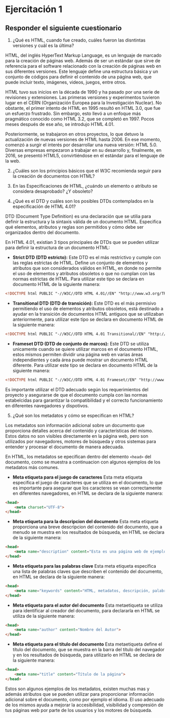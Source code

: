 # Ejercitación 1 
## Responder el siguiente cuestionario

1.  ¿Qué es HTML, cuando fue creado, cuáles fueron las disntintas versiones y cuál es la última?

HTML, del inglés HyperText Markup Language, es un lenguaje de marcado para la creación de páginas web. Además de ser un estándar que sirve de referencia para el software relacionado con la creación de páginas web en sus diferentes versiones. Este lenguaje define una estructura básica y un conjunto de códigos para definir el contenido de una página web, que puede incluir texto, imágenes, videos, juegos, entre otros.

HTML tuvo sus inicios en la década de 1990 y ha pasado por una serie de revisiones y extensiones. Las primeras versiones y experimentos tuvieron lugar en el CERN (Organización Europea para la Investigación Nuclear). No obstante, el primer intento de HTML en 1995 resultó en HTML 3.0, que fue un esfuerzo frustrado. Sin embargo, esto llevó a un enfoque más pragmático conocido como HTML 3.2, que se completó en 1997. Pocos meses después de ese año, se introdujo HTML 4.01.

Posteriormente, se trabajaron en otros proyectos, lo que detuvo la actualización de nuevas versiones de HTML hasta 2006. En ese momento, comenzó a surgir el interés por desarrollar una nueva versión: HTML 5.0. Diversas empresas empezaron a trabajar en su desarrollo y, finalmente, en 2016, se presentó HTML5, convirtiéndose en el estándar para el lenguaje de la web. 

2. ¿Cuáles son los principios básicos que el W3C recomienda seguir para la creación de documentos
con HTML?



3. En las Especificaciones de HTML, ¿cuándo un elemento o atributo se considera desaprobado? ¿Y obsoleto?



4. ¿Qué es el DTD y cuáles son los posibles DTDs contemplados en la especificación de HTML 4.01?

DTD (Document Type Definition) es una declaración que se utilia para definir la estructura y la sintaxis válida de un documento HTML. Especifica qué elementos, atributos y reglas son permitidos y cómo debe ser organizados dentro del documento. 

En HTML 4.01, existian 3 tipos principales de DTDs que se pueden utilizar para definir la estructura de un documento HTML:

- **Strict DTD (DTD estricto):** Este DTD es el más restrictivo y cumple con las reglas estrictas de HTML. Define un conjunto de elementos y atributos que son considerados válidos en HTML, en donde no permite el uso de elementos y atributos obsoletos o que no cumplan con las normas estrictas de HTML. Para utilizar este tipo se declara en documento HTML de la siguiente manera: 
```html
<!DOCTYPE html PUBLIC "-//W3C//DTD HTML 4.01//EN" "http://www.w3.org/TR/html4/strict.dtd">
```

- **Transitional DTD (DTD de transición):** Este DTD es el más permisivo permitiendo el uso de elementos y atributos obsoletos, está destinado a ayudar en la transición de documentos HTML antiguos que se utilizaban anteriormente, para utilizar este tipo se declara en documento HTML de la siguiente manera: 
```html
<!DOCTYPE html PUBLIC "-//W3C//DTD HTML 4.01 Transitional//EN" "http://www.w3.org/TR/html4/loose.dtd">
```

- **Frameset DTD (DTD de conjunto de marcos):** Este DTD se utiliza unicamente cuando se quiere utilizar marcos en el documento HTML, estos mismos permiten dividir una página web en varias áreas independientes y cada área puede mostrar un documento HTML diferente. Para utilizar este tipo se declara en documento HTML de la siguiente manera:
```html
<!DOCTYPE html PUBLIC "-//W3C//DTD HTML 4.01 Frameset//EN" "http://www.w3.org/TR/html4/frameset.dtd">
```

Es importante utilizar el DTD adecuado según los requerimientos del proyecto y asegurarse de que el documento cumpla con las normas estabelcidas para garantizar la compatibilidad y el correcto funcionamiento en diferentes navegadores y dispotivos. 

5. ¿Qué son los metadatos y cómo se especifican en HTML?

Los metadatos son información adicional sobre un documento que proporciona detalles acerca del contenido y características del mismo. Estos datos no son visibles directamente en la página web, pero son utilizados por navegadores, motores de búsqueda y otros sistemas para entender y procesar el documento de manera adecuada. 

En HTML, los metadatos se epecifican dentro del elemento `<head>` del documento, como se muestra a continuacion con algunos ejemplos de los metadatos más comunes. 

- **Meta etiqueta para el juego de caracteres**
Esta meta etiqueta especifica el juego de caracteres que se utiliza en el documento, lo que es importante para asegurar que los caracteres se vean correctamente en diferentes navegadores, en HTML se declara de la siguiente manera: 
```html
<head>
    <meta charset="UTF-8">
</head>
```
- **Meta etiqueta para la descripcion del documento**
Esta meta etiqueta proporciona una breve descripcion del contenido del documento, que a menudo se muestra en los resultados de búsqueda, en HTML se declara de la siguiente manera: 
```html
<head>
    <meta name="description" content="Esta es una página web de ejemplo">
</head>
```

- **Meta etiqueta para las palabras clave**
Esta meta etiqueta especifica una lista de palabras claves que describen el contenido del documento, en HTML se declara de la siguiente manera: 
```html
<head>
    <meta name="keywords" content="HTML, metadatos, descripción, palabras clave">
</head>
```

- **Meta etiqueta para el autor del documento**
Esta metaetiqueta se utiliza para identificar al creador del documento, para declararla en HTML se utiliza de la siguiente manera: 
```html
<head>
    <meta name="author" content="Nombre del Autor">
</head>
```

- **Meta etiqueta para el título del documento**
Esta metaetiqueta define el título del documento, que se muestra en la barra del título del navegador y en los resultados de búsqueda, para utilizarlo en HTML se declara de la siguiente manera: 
```html
<head>
    <meta name="title" content="Título de la página">
</head>
```

Estos son algunos ejemplos de los metadatos, existen muchas mas y además atributos que se pueden utilizar para proporcionar información adicional sobre el documento, como por ejemplo el idioma. El uso adecuado de los mismos ayuda a mejorar la accesibilidad, visibilidad y compresión de tus páginas web por parte de los usuarios y los motores de búsqueda. 